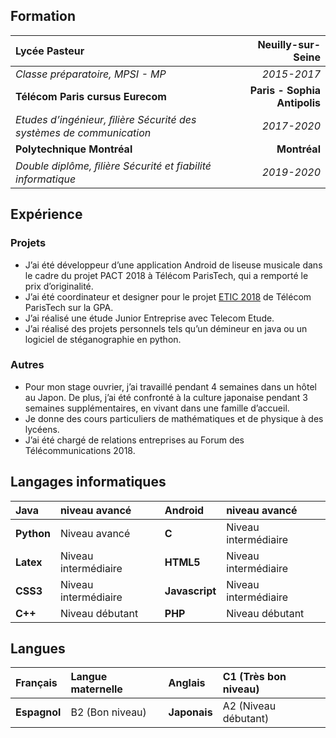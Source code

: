 ## Formation

|**Lycée Pasteur**                                                   |        **Neuilly-sur-Seine**|
|:-------------------------------------------------------------------|----------------------------:|
|*Classe préparatoire, MPSI - MP*                                    | *2015-2017*                 |
|**Télécom Paris cursus Eurecom**                                    | **Paris - Sophia Antipolis**|
|*Etudes d’ingénieur, ﬁlière Sécurité des systèmes de communication* | *2017-2020*                 |
|**Polytechnique Montréal**                                          | **Montréal**                |
|*Double diplôme, ﬁlière Sécurité et fiabilité informatique*         | *2019-2020*                 |


## Expérience
### Projets
- J’ai été développeur d’une application Android de liseuse musicale dans le cadre du projet PACT 2018 à Télécom ParisTech, qui a remporté le prix d’originalité.
- J’ai été coordinateur et designer pour le projet [ETIC 2018](https://controverses.telecom-paristech.fr/2018/18-gpa/) de Télécom ParisTech sur la GPA.
- J’ai réalisé une étude Junior Entreprise avec Telecom Etude.
- J’ai réalisé des projets personnels tels qu’un démineur en java ou un logiciel de stéganographie en python.
### Autres
- Pour mon stage ouvrier, j’ai travaillé pendant 4 semaines dans un hôtel au Japon. De plus, j’ai été confronté à
la culture japonaise pendant 3 semaines supplémentaires, en vivant dans une famille d’accueil.
- Je donne des cours particuliers de mathématiques et de physique à des lycéens.
- J’ai été chargé de relations entreprises au Forum des Télécommunications 2018.

## Langages informatiques

|**Java**    | niveau avancé        |**Android**     | niveau avancé        |
|:-----------|:---------------------|:---------------|:---------------------|
|**Python**  | Niveau avancé        |**C**           | Niveau intermédiaire |
|**Latex**   | Niveau intermédiaire |**HTML5**       | Niveau intermédiaire |
|**CSS3**    | Niveau intermédiaire |**Javascript**  | Niveau intermédiaire |
|**C++**     | Niveau débutant      |**PHP**         | Niveau débutant      |

## Langues

|**Français** | Langue maternelle |**Anglais**  | C1 (Très bon niveau) |
|:------------|:------------------|:------------|:---------------------|
|**Espagnol** | B2 (Bon niveau)   |**Japonais** | A2 (Niveau débutant) |
